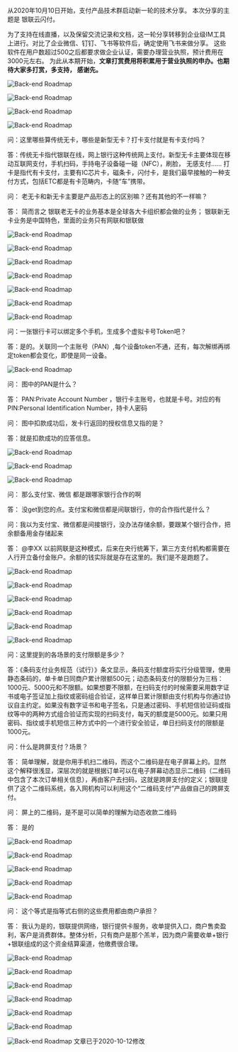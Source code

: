 从2020年10月10日开始，支付产品技术群启动新一轮的技术分享。 本次分享的主题是 银联云闪付。 

为了支持在线直播，以及保留交流记录和文档，这一轮分享转移到企业级IM工具上进行。对比了企业微信、钉钉、飞书等软件后，确定使用飞书来做分享。 这些软件在用户数超过500之后都要求做企业认证，需要办理营业执照，预计费用在3000元左右。 为此从本期开始，**文章打赏费用将积累用于营业执照的申办。也期待大家多打赏，多支持， 感谢先。** 

![Back-end Roadmap](././img/unionpay/ia_100000626.jpg)

![Back-end Roadmap](././img/unionpay/ia_100000627.jpg)

![Back-end Roadmap](././img/unionpay/ia_100000628.jpg)

![Back-end Roadmap](././img/unionpay/ia_100000629.jpg)

问：这里哪些算传统无卡，哪些是新型无卡？打卡支付就是有卡支付吗？

答：传统无卡指代银联在线，网上银行这种传统网上支付。新型无卡主要体现在移动互联网支付，手机扫码，手持电子设备碰一碰（NFC），刷脸， 无感支付…… 打卡是指代有卡支付，主要有IC芯片卡，磁条卡，闪付卡，是我们最早接触的一种支付方式，包括ETC都是有卡范畴内，卡随“车”携带。

问： 老无卡和新无卡主要是产品形态上的区别嘛？还有其他的不一样嘛？

答： 简而言之 银联老无卡的业务基本是全球各大卡组织都会做的业务； 银联新无卡业务是中国特色，里面的业务只有网联和银联做

![Back-end Roadmap](././img/unionpay/ia_100000630.jpg)

![Back-end Roadmap](././img/unionpay/ia_100000631.jpg)

![Back-end Roadmap](././img/unionpay/ia_100000632.jpg)

![Back-end Roadmap](././img/unionpay/ia_100000633.jpg)

![Back-end Roadmap](././img/unionpay/ia_100000634.jpg)

![Back-end Roadmap](././img/unionpay/ia_100000635.jpg)

![Back-end Roadmap](././img/unionpay/ia_100000636.jpg)

问：一张银行卡可以绑定多个手机，生成多个虚拟卡号Token吧？

答：是的。关联同一个主账号（PAN）,每个设备token不通，还有，每次解绑再绑定token都会变化，即使是同一设备。

![Back-end Roadmap](././img/unionpay/ia_100000637.jpg)

问： 图中的PAN是什么？

答： PAN:Private Account Number ，银行卡主账号，也就是卡号。对应的有PIN:Personal Identification Number，持卡人密码

问： 图中扣款成功后，发卡行返回的授权信息又指的是？

答：就是扣款成功的应答信息。

![Back-end Roadmap](././img/unionpay/ia_100000638.jpg)

![Back-end Roadmap](././img/unionpay/ia_100000639.jpg)

![Back-end Roadmap](././img/unionpay/ia_100000640.jpg)

问： 那么支付宝、微信 都是跟哪家银行合作的啊

答： 没get到您的点。支付宝和微信都是间联银行，你的合作指代是什么？

问：我以为支付宝、微信都是间接银行，没办法存储余额，要跟某个银行合作，把余额备用金存储起来

答： @李XX 以前网联是这种模式，后来在央行统筹下，第三方支付机构都需要在人行开立备付金账户。余额的钱实际就是存在这里的。我们是不是跑题了。

![Back-end Roadmap](././img/unionpay/ia_100000641.jpg)

![Back-end Roadmap](././img/unionpay/ia_100000642.jpg)

![Back-end Roadmap](././img/unionpay/ia_100000643.jpg)

![Back-end Roadmap](././img/unionpay/ia_100000644.jpg)

![Back-end Roadmap](././img/unionpay/ia_100000645.jpg)

![Back-end Roadmap](././img/unionpay/ia_100000646.jpg)

问：这里提到的各场景的支付限额是多少？

答：《条码支付业务规范（试行）》条文显示，条码支付额度将实行分级管理，使用静态条码的，单卡单日同商户累计限额500元；动态条码支付的限额分为三档：1000元、5000元和不限额。如果想要不限额，在扫码支付的时候需要采用数字证书或电子签证加上指纹或密码组合验证，这样单日累计限额由支付机构与你通过协议自主约定。如果没有数字证书和电子签名，只是通过密码、手机短信验证码或指纹等中的两种方式组合验证而实现的扫码支付，每天的额度是5000元。如果只用密码、指纹或手机短信三种方式中的一个进行安全验证，单日扫码支付的限额是1000元。

问：什么是跨屏支付？场景？

答： 简单理解，就是你用手机扫二维码，而这个二维码是在电子屏幕上的。显然这个解释很浅显，深层次的就是根据订单可以在电子屏幕动态显示二维码（二维码中包含了本次订单相关信息），再由客户去扫码，这就是跨屏支付的定义；银联提供了这个二维码系统，各入网机构可以利用这个“二维码支付”产品做自己的跨屏支付。

问： 屏上的二维码，是不是可以简单的理解为动态收款二维码

答： 是的

![Back-end Roadmap](././img/unionpay/ia_100000647.jpg)

![Back-end Roadmap](././img/unionpay/ia_100000648.jpg)

![Back-end Roadmap](././img/unionpay/ia_100000649.jpg)

![Back-end Roadmap](././img/unionpay/ia_100000650.jpg)

![Back-end Roadmap](././img/unionpay/ia_100000651.jpg)


问：  这个等式是指等式右侧的这些费用都由商户承担？

答： 我认为是的，银联提供网络，银行提供卡服务，收单提供入口，商户售卖盈利，客户是消费群体。整体分析，只有商户是那个羔羊，因为商户需要收单+银行+银联组成的这个资金结算渠道，他缴费很合理。

![Back-end Roadmap](././img/unionpay/ia_100000652.jpg)

![Back-end Roadmap](././img/unionpay/ia_100000653.jpg)

![Back-end Roadmap](././img/unionpay/ia_100000654.jpg)

![Back-end Roadmap](././img/unionpay/ia_100000655.jpg)

![Back-end Roadmap](././img/unionpay/ia_100000656.jpg)

![Back-end Roadmap](././img/unionpay/ia_100000657.jpg)

![Back-end Roadmap](././img/unionpay/ia_100000658.jpg)
文章已于2020-10-12修改